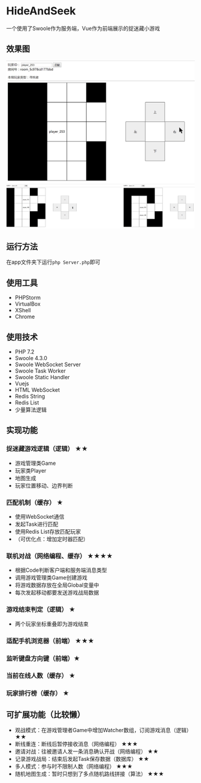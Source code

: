 # HideAndSeek

一个使用了Swoole作为服务端，Vue作为前端展示的捉迷藏小游戏

## 效果图
![例图1](https://github.com/Zhao-666/HideAndSeek/blob/master/img/example.gif)
![例图2](https://github.com/Zhao-666/HideAndSeek/blob/master/img/demo2.gif)

## 运行方法

在app文件夹下运行`php Server.php`即可

## 使用工具
- PHPStorm
- VirtualBox
- XShell
- Chrome

## 使用技术
- PHP 7.2 
- Swoole 4.3.0
- Swoole WebSocket Server
- Swoole Task Worker
- Swoole Static Handler
- Vuejs
- HTML WebSocket
- Redis String
- Redis List
- 少量算法逻辑

## 实现功能
### 捉迷藏游戏逻辑（逻辑） ★★
- 游戏管理类Game
- 玩家类Player
- 地图生成
- 玩家位置移动、边界判断
### 匹配机制（缓存） ★
- 使用WebSocket通信
- 发起Task进行匹配
- 使用Redis List存放匹配玩家
- （可优化点：增加定时器匹配）
### 联机对战（网络编程、缓存） ★★★★
- 根据Code判断客户端和服务端消息类型
- 调用游戏管理类Game创建游戏
- 将游戏数据存放在全局Global变量中
- 每次发起移动都要发送游戏战局数据
### 游戏结束判定（逻辑） ★
- 两个玩家坐标重叠即为游戏结束
### 适配手机浏览器（前端） ★★★
### 监听键盘方向键（前端）★
### 当前在线人数（缓存） ★
### 玩家排行榜（缓存） ★

## 可扩展功能（比较懒）
- 观战模式：在游戏管理者Game中增加Watcher数组，订阅游戏消息（逻辑） ★★
- 断线重连：断线后暂停接收消息（网络编程） ★★★
- 邀请对战：往被邀请人发一条消息确认开战（网络编程） ★★
- 记录游戏战局：结束后发起Task保存数据（数据库） ★★
- 多人模式：参与时不限制人数（网络编程） ★★★
- 随机地图生成：暂时只想到了多点随机路线拼接（算法） ★★★
